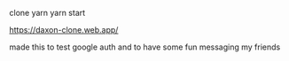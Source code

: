 clone 
yarn 
yarn start

https://daxon-clone.web.app/

made this to test google auth and to have some fun messaging my friends
